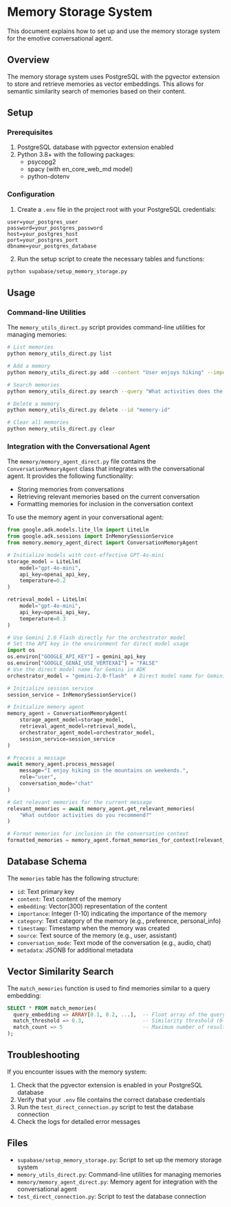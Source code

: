 # Memory Storage System

This document explains how to set up and use the memory storage system for the emotive conversational agent.

## Overview

The memory storage system uses PostgreSQL with the pgvector extension to store and retrieve memories as vector embeddings. This allows for semantic similarity search of memories based on their content.

## Setup

### Prerequisites

1. PostgreSQL database with pgvector extension enabled
2. Python 3.8+ with the following packages:
   - psycopg2
   - spacy (with en_core_web_md model)
   - python-dotenv

### Configuration

1. Create a `.env` file in the project root with your PostgreSQL credentials:

```
user=your_postgres_user
password=your_postgres_password
host=your_postgres_host
port=your_postgres_port
dbname=your_postgres_database
```

2. Run the setup script to create the necessary tables and functions:

```bash
python supabase/setup_memory_storage.py
```

## Usage

### Command-line Utilities

The `memory_utils_direct.py` script provides command-line utilities for managing memories:

```bash
# List memories
python memory_utils_direct.py list

# Add a memory
python memory_utils_direct.py add --content "User enjoys hiking" --importance 8 --category "preference"

# Search memories
python memory_utils_direct.py search --query "What activities does the user enjoy?"

# Delete a memory
python memory_utils_direct.py delete --id "memory-id"

# Clear all memories
python memory_utils_direct.py clear
```

### Integration with the Conversational Agent

The `memory/memory_agent_direct.py` file contains the `ConversationMemoryAgent` class that integrates with the conversational agent. It provides the following functionality:

- Storing memories from conversations
- Retrieving relevant memories based on the current conversation
- Formatting memories for inclusion in the conversation context

To use the memory agent in your conversational agent:

```python
from google.adk.models.lite_llm import LiteLlm
from google.adk.sessions import InMemorySessionService
from memory.memory_agent_direct import ConversationMemoryAgent

# Initialize models with cost-effective GPT-4o-mini
storage_model = LiteLlm(
    model="gpt-4o-mini",
    api_key=openai_api_key,
    temperature=0.2
)

retrieval_model = LiteLlm(
    model="gpt-4o-mini",
    api_key=openai_api_key,
    temperature=0.3
)

# Use Gemini 2.0 Flash directly for the orchestrator model
# Set the API key in the environment for direct model usage
import os
os.environ["GOOGLE_API_KEY"] = gemini_api_key
os.environ["GOOGLE_GENAI_USE_VERTEXAI"] = "FALSE"
# Use the direct model name for Gemini in ADK
orchestrator_model = "gemini-2.0-flash"  # Direct model name for Gemini in ADK

# Initialize session service
session_service = InMemorySessionService()

# Initialize memory agent
memory_agent = ConversationMemoryAgent(
    storage_agent_model=storage_model,
    retrieval_agent_model=retrieval_model,
    orchestrator_agent_model=orchestrator_model,
    session_service=session_service
)

# Process a message
await memory_agent.process_message(
    message="I enjoy hiking in the mountains on weekends.",
    role="user",
    conversation_mode="chat"
)

# Get relevant memories for the current message
relevant_memories = await memory_agent.get_relevant_memories(
    "What outdoor activities do you recommend?"
)

# Format memories for inclusion in the conversation context
formatted_memories = memory_agent.format_memories_for_context(relevant_memories)
```

## Database Schema

The `memories` table has the following structure:

- `id`: Text primary key
- `content`: Text content of the memory
- `embedding`: Vector(300) representation of the content
- `importance`: Integer (1-10) indicating the importance of the memory
- `category`: Text category of the memory (e.g., preference, personal_info)
- `timestamp`: Timestamp when the memory was created
- `source`: Text source of the memory (e.g., user, assistant)
- `conversation_mode`: Text mode of the conversation (e.g., audio, chat)
- `metadata`: JSONB for additional metadata

## Vector Similarity Search

The `match_memories` function is used to find memories similar to a query embedding:

```sql
SELECT * FROM match_memories(
  query_embedding => ARRAY[0.1, 0.2, ...],  -- Float array of the query embedding
  match_threshold => 0.3,                   -- Similarity threshold (0-1)
  match_count => 5                          -- Maximum number of results
);
```

## Troubleshooting

If you encounter issues with the memory system:

1. Check that the pgvector extension is enabled in your PostgreSQL database
2. Verify that your `.env` file contains the correct database credentials
3. Run the `test_direct_connection.py` script to test the database connection
4. Check the logs for detailed error messages

## Files

- `supabase/setup_memory_storage.py`: Script to set up the memory storage system
- `memory_utils_direct.py`: Command-line utilities for managing memories
- `memory/memory_agent_direct.py`: Memory agent for integration with the conversational agent
- `test_direct_connection.py`: Script to test the database connection
